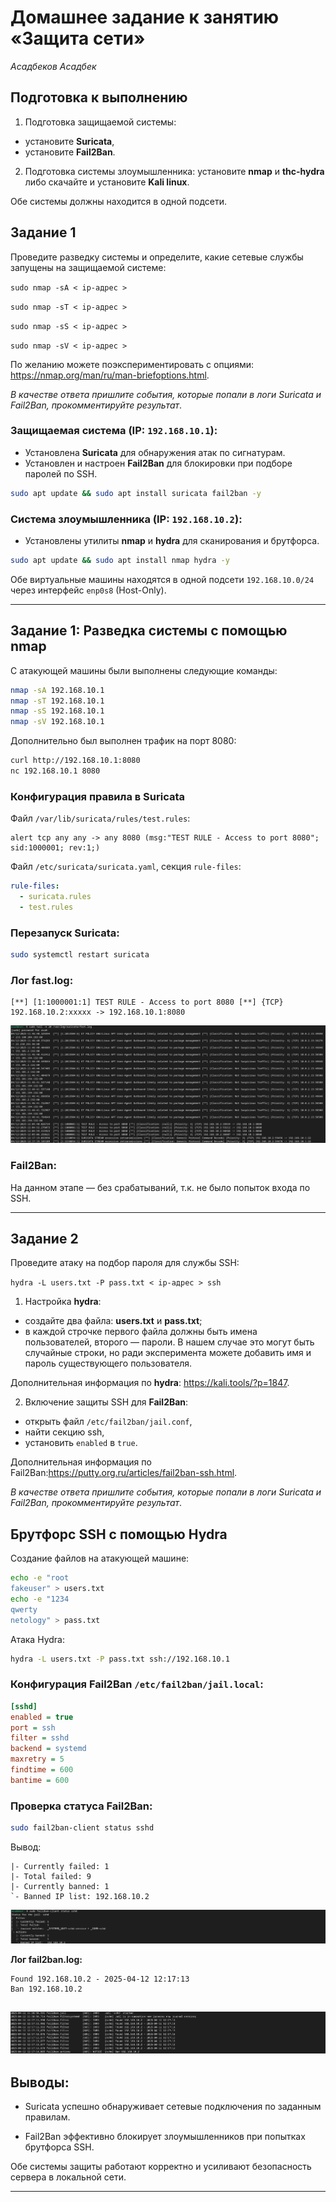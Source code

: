 # Домашнее задание к занятию «Защита сети»
*Асадбеков Асадбек*

## Подготовка к выполнению

1. Подготовка защищаемой системы:

- установите **Suricata**,
- установите **Fail2Ban**.

2. Подготовка системы злоумышленника: установите **nmap** и **thc-hydra** либо скачайте и установите **Kali linux**.

Обе системы должны находится в одной подсети.

## Задание 1
Проведите разведку системы и определите, какие сетевые службы запущены на защищаемой системе:

`sudo nmap -sA < ip-адрес >`

`sudo nmap -sT < ip-адрес >`

`sudo nmap -sS < ip-адрес >`

`sudo nmap -sV < ip-адрес >`

По желанию можете поэкспериментировать с опциями: https://nmap.org/man/ru/man-briefoptions.html.

*В качестве ответа пришлите события, которые попали в логи Suricata и Fail2Ban, прокомментируйте результат*.

### Защищаемая система (IP: `192.168.10.1`):
- Установлена **Suricata** для обнаружения атак по сигнатурам.
- Установлен и настроен **Fail2Ban** для блокировки при подборе паролей по SSH.

```bash
sudo apt update && sudo apt install suricata fail2ban -y
```

### Система злоумышленника (IP: `192.168.10.2`):
- Установлены утилиты **nmap** и **hydra** для сканирования и брутфорса.

```bash
sudo apt update && sudo apt install nmap hydra -y
```

Обе виртуальные машины находятся в одной подсети `192.168.10.0/24` через интерфейс `enp0s8` (Host-Only).

---

## Задание 1: Разведка системы с помощью nmap

С атакующей машины были выполнены следующие команды:

```bash
nmap -sA 192.168.10.1
nmap -sT 192.168.10.1
nmap -sS 192.168.10.1
nmap -sV 192.168.10.1
```

Дополнительно был выполнен трафик на порт 8080:

```bash
curl http://192.168.10.1:8080
nc 192.168.10.1 8080
```

### Конфигурация правила в Suricata

Файл `/var/lib/suricata/rules/test.rules`:

```suricata
alert tcp any any -> any 8080 (msg:"TEST RULE - Access to port 8080"; sid:1000001; rev:1;)
```

Файл `/etc/suricata/suricata.yaml`, секция `rule-files`:

```yaml
rule-files:
  - suricata.rules
  - test.rules
```

### Перезапуск Suricata:

```bash
sudo systemctl restart suricata
```

### Лог fast.log:

```
[**] [1:1000001:1] TEST RULE - Access to port 8080 [**] {TCP} 192.168.10.2:xxxxx -> 192.168.10.1:8080
```

![alt text](https://github.com/asad-bekov/hw-18/blob/main/img/1.png)

### Fail2Ban:

На данном этапе — без срабатываний, т.к. не было попыток входа по SSH.

---

## Задание 2

Проведите атаку на подбор пароля для службы SSH:

`hydra -L users.txt -P pass.txt < ip-адрес > ssh`

1. Настройка **hydra**:

- создайте два файла: **users.txt** и **pass.txt**;
- в каждой строчке первого файла должны быть имена пользователей, второго — пароли. В нашем случае это могут быть случайные строки, но ради эксперимента можете добавить имя и пароль существующего пользователя.

Дополнительная информация по **hydra**: https://kali.tools/?p=1847.

2. Включение защиты SSH для **Fail2Ban**:

- открыть файл `/etc/fail2ban/jail.conf`,
- найти секцию ssh,
- установить `enabled` в `true`.

Дополнительная информация по Fail2Ban:https://putty.org.ru/articles/fail2ban-ssh.html.

*В качестве ответа пришлите события, которые попали в логи Suricata и Fail2Ban, прокомментируйте результат*.

## Брутфорс SSH с помощью Hydra

Создание файлов на атакующей машине:

```bash
echo -e "root
fakeuser" > users.txt
echo -e "1234
qwerty
netology" > pass.txt
```

Атака Hydra:

```bash
hydra -L users.txt -P pass.txt ssh://192.168.10.1
```

### Конфигурация Fail2Ban `/etc/fail2ban/jail.local`:

```ini
[sshd]
enabled = true
port = ssh
filter = sshd
backend = systemd
maxretry = 5
findtime = 600
bantime = 600
```

### Проверка статуса Fail2Ban:

```bash
sudo fail2ban-client status sshd
```

Вывод:
```
|- Currently failed: 1
|- Total failed: 9
|- Currently banned: 1
`- Banned IP list: 192.168.10.2
```

![alt text](https://github.com/asad-bekov/hw-18/blob/main/img/2.png)

**Лог fail2ban.log:**
```
Found 192.168.10.2 - 2025-04-12 12:17:13
Ban 192.168.10.2
```
![alt text](https://github.com/asad-bekov/hw-18/blob/main/img/3.png)
---

## Выводы:

- Suricata успешно обнаруживает сетевые подключения по заданным правилам.

- Fail2Ban эффективно блокирует злоумышленников при попытках брутфорса SSH.

Обе системы защиты работают корректно и усиливают безопасность сервера в локальной сети.

---
